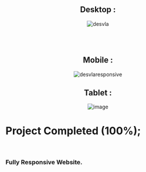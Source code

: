 <div align="center">

## Desktop :
![desvla](https://user-images.githubusercontent.com/83568294/131730887-66edba05-3e92-4457-aba5-b5d394b8df18.jpg)

  </div>
  
<br></br>

<div align="center">
  
## Mobile :
![desvlaresponsive](https://user-images.githubusercontent.com/83568294/134259426-c8cac6de-1267-451a-9bc1-6438822776e2.jpg) 
## Tablet :
  ![image](https://user-images.githubusercontent.com/83568294/134710923-39ca9ab2-8e57-427d-b9f4-d6b6f0aa98d9.png)
 
</div>

# Project Completed (100%);
</br>


### Fully Responsive Website.
